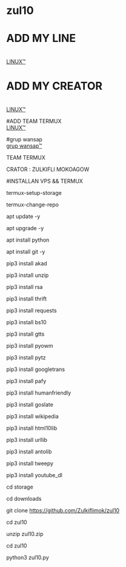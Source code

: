 # zul10
# ADD MY LINE
<br> <a href="https://line.me/ti/p/~linux.1">LINUX™</a>

# ADD MY CREATOR
<br> <a href="https://line.me/ti/p/~linux.1">LINUX™</a>

#ADD TEAM TERMUX
<br> <a href="https://line.me/ti/p/~linux.1">LINUX™</a>

#grup wansap
<br> <a href="https://chat.whatsapp.com/LrynTVHbjN2BRzFRcMKrMu">grup wansap™</a>

TEAM TERMUX

CRATOR : ZULKIFLI MOKOAGOW

#INSTALLAN VPS && TERMUX

termux-setup-storage

termux-change-repo

apt update -y

apt upgrade -y

apt install python

apt install git -y

pip3 install akad

pip3 install unzip

pip3 install rsa

pip3 install thrift

pip3 install requests

pip3 install bs10

pip3 install gtts

pip3 install pyowm

pip3 install pytz

pip3 install googletrans

pip3 install pafy

pip3 install humanfriendly

pip3 install goslate

pip3 install wikipedia

pip3 install html10lib

pip3 install urllib

pip3 install antolib

pip3 install tweepy

pip3 install youtube_dl

cd storage

cd downloads

git clone https://github.com/Zulkiflimok/zul10

cd zul10

unzip zul10.zip

cd zul10

python3 zul10.py

